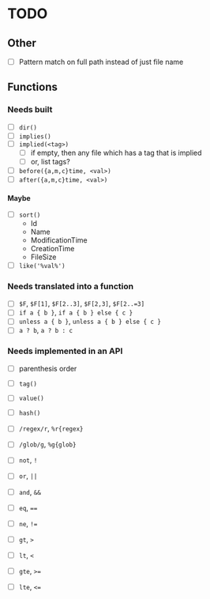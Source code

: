 # TODO

## Other

* [ ] Pattern match on full path instead of just file name

## Functions

### Needs built

* [ ] `dir()`
* [ ] `implies()`
* [ ] `implied(<tag>)`
    * [ ] if empty, then any file which has a tag that is implied
    * [ ] or, list tags?
* [ ] `before({a,m,c}time, <val>)`
* [ ] `after({a,m,c}time, <val>)`

#### Maybe

* [ ] `sort()`
    * Id
    * Name
    * ModificationTime
    * CreationTime
    * FileSize
* [ ] `like('%val%')`

### Needs translated into a function

* [ ] `$F`, `$F[1]`, `$F[2..3]`, `$F[2,3]`, `$F[2..=3]`
* [ ] `if a { b }`, `if a { b } else { c }`
* [ ] `unless a { b }`, `unless a { b } else { c }`
* [ ] `a ? b`, `a ? b : c`

### Needs implemented in an API

* [ ] parenthesis order

* [ ] `tag()`
* [ ] `value()`
* [ ] `hash()`

* [ ] `/regex/r`, `%r{regex}`
* [ ] `/glob/g`, `%g{glob}`

* [ ] `not`, `!`
* [ ] `or`, `||`
* [ ] `and`, `&&`
* [ ] `eq`, `==`
* [ ] `ne`, `!=`
* [ ] `gt`, `>`
* [ ] `lt`, `<`
* [ ] `gte`, `>=`
* [ ] `lte`, `<=`
